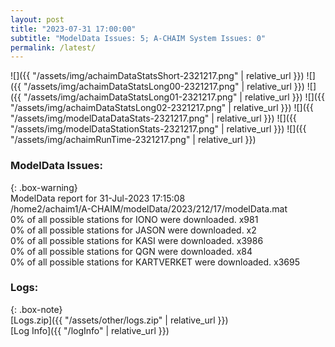 ```yaml
---
layout: post
title: "2023-07-31 17:00:00"
subtitle: "ModelData Issues: 5; A-CHAIM System Issues: 0"
permalink: /latest/
---
```


![]({{ "/assets/img/achaimDataStatsShort-2321217.png" | relative_url }})
![]({{ "/assets/img/achaimDataStatsLong00-2321217.png" | relative_url }})
![]({{ "/assets/img/achaimDataStatsLong01-2321217.png" | relative_url }})
![]({{ "/assets/img/achaimDataStatsLong02-2321217.png" | relative_url }})
![]({{ "/assets/img/modelDataDataStats-2321217.png" | relative_url }})
![]({{ "/assets/img/modelDataStationStats-2321217.png" | relative_url }})
![]({{ "/assets/img/achaimRunTime-2321217.png" | relative_url }})


### ModelData Issues:  
  
{: .box-warning}  
 ModelData report for 31-Jul-2023 17:15:08   
 /home2/achaim1/A-CHAIM/modelData/2023/212/17/modelData.mat   
 0% of all possible stations for IONO were downloaded. x981   
 0% of all possible stations for JASON were downloaded. x2   
 0% of all possible stations for KASI were downloaded. x3986   
 0% of all possible stations for QGN were downloaded. x84   
 0% of all possible stations for KARTVERKET were downloaded. x3695   
  


### Logs:  
  
{: .box-note}  
[Logs.zip]({{ "/assets/other/logs.zip" | relative_url }})  
[Log Info]({{ "/logInfo" | relative_url }})  
